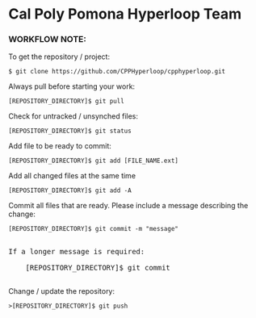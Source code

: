 # Cal Poly Pomona Hyperloop Team

### WORKFLOW NOTE:

To get the repository / project:
``` 
$ git clone https://github.com/CPPHyperloop/cpphyperloop.git
```
Always pull before starting your work:   
```
[REPOSITORY_DIRECTORY]$ git pull
```
Check for untracked / unsynched files:   
```
[REPOSITORY_DIRECTORY]$ git status
```
Add file to be ready to commit:     
```
[REPOSITORY_DIRECTORY]$ git add [FILE_NAME.ext]
```
Add all changed files at the same time      
```
[REPOSITORY_DIRECTORY]$ git add -A 
```

Commit all files that are ready. Please include a message describing the change:
```
[REPOSITORY_DIRECTORY]$ git commit -m "message"
```
<pre>

If a longer message is required:
   
    [REPOSITORY_DIRECTORY]$ git commit

</pre>
Change / update the repository:
```
>[REPOSITORY_DIRECTORY]$ git push
```